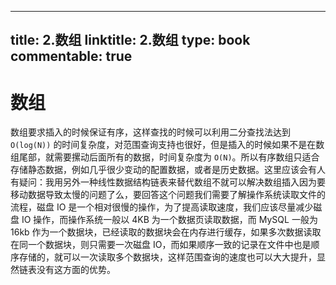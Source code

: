 
---
title: 2.数组
linktitle: 2.数组
type: book
commentable: true
---

# 数组

数组要求插入的时候保证有序，这样查找的时候可以利用二分查找法达到 `O(log(N))` 的时间复杂度，对范围查询支持也很好，但是插入的时候如果不是在数组尾部，就需要摞动后面所有的数据，时间复杂度为 `O(N)`。所以有序数组只适合存储静态数据，例如几乎很少变动的配置数据，或者是历史数据。这里应该会有人有疑问：我用另外一种线性数据结构链表来替代数组不就可以解决数组插入因为要移动数据导致太慢的问题了么，要回答这个问题我们需要了解操作系统读取文件的流程，磁盘 IO 是一个相对很慢的操作，为了提高读取速度，我们应该尽量减少磁盘 IO 操作，而操作系统一般以 4KB 为一个数据页读取数据，而 MySQL 一般为 16kb 作为一个数据块，已经读取的数据块会在内存进行缓存，如果多次数据读取在同一个数据块，则只需要一次磁盘 IO，而如果顺序一致的记录在文件中也是顺序存储的，就可以一次读取多个数据块，这样范围查询的速度也可以大大提升，显然链表没有这方面的优势。

    